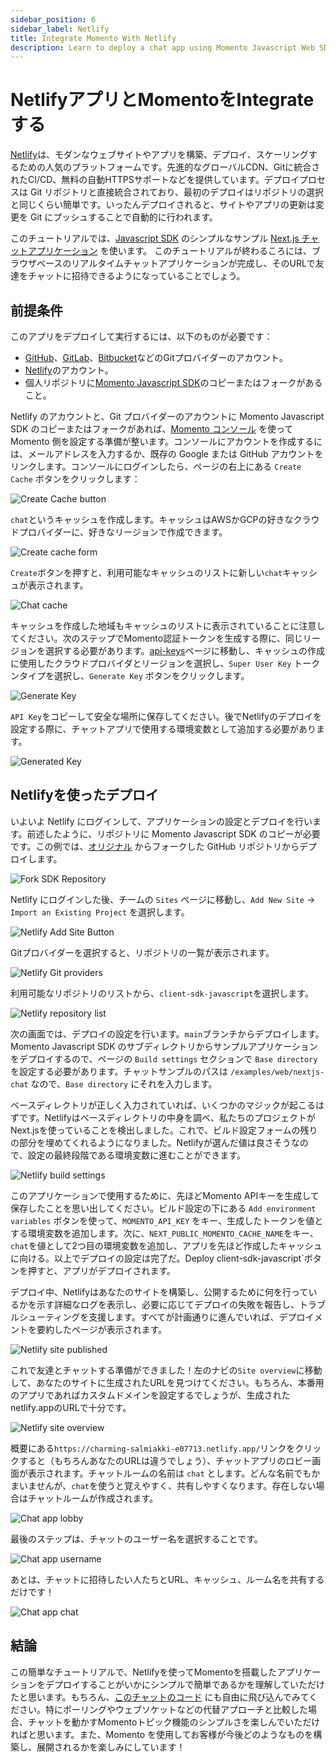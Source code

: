 ```yaml
---
sidebar_position: 6
sidebar_label: Netlify
title: Integrate Momento With Netlify
description: Learn to deploy a chat app using Momento Javascript Web SDK to Netlify.
---
```


# NetlifyアプリとMomentoをIntegrateする

[Netlify](https://www.netlify.com/)は、モダンなウェブサイトやアプリを構築、デプロイ、スケーリングするための人気のプラットフォームです。先進的なグローバルCDN、Gitに統合されたCI/CD、無料の自動HTTPSサポートなどを提供しています。デプロイプロセスは Git リポジトリと直接統合されており、最初のデプロイはリポジトリの選択と同じくらい簡単です。いったんデプロイされると、サイトやアプリの更新は変更を Git にプッシュすることで自動的に行われます。

このチュートリアルでは、[Javascript SDK](https://github.com/momentohq/client-sdk-javascript) のシンプルなサンプル [Next.js チャットアプリケーション](https://github.com/momentohq/client-sdk-javascript/tree/main/examples/web/nextjs-chat) を使います。
このチュートリアルが終わるころには、ブラウザベースのリアルタイムチャットアプリケーションが完成し、そのURLで友達をチャットに招待できるようになっていることでしょう。

## 前提条件

このアプリをデプロイして実行するには、以下のものが必要です：

- [GitHub](https://github.com/)、[GitLab](https://gitlab.com)、[Bitbucket](https://bitbucket.org/)などのGitプロバイダーのアカウント。
- [Netlify](https://www.netlify.com/)のアカウント。
- 個人リポジトリに[Momento Javascript SDK](https://github.com/momentohq/client-sdk-javascript)のコピーまたはフォークがあること。

Netlify のアカウントと、Git プロバイダーのアカウントに Momento Javascript SDK のコピーまたはフォークがあれば、[Momento コンソール](https://console.gomomento.com) を使って Momento 側を設定する準備が整います。コンソールにアカウントを作成するには、メールアドレスを入力するか、既存の Google または GitHub アカウントをリンクします。コンソールにログインしたら、ページの右上にある `Create Cache` ボタンをクリックします：

![Create Cache button](/img/console-create-cache.png)

`chat`というキャッシュを作成します。キャッシュはAWSかGCPの好きなクラウドプロバイダーに、好きなリージョンで作成できます。

![Create cache form](/img/console-create-cache-form.png)

`Create`ボタンを押すと、利用可能なキャッシュのリストに新しい`chat`キャッシュが表示されます。

![Chat cache](/img/console-caches-chat.png)

キャッシュを作成した地域もキャッシュのリストに表示されていることに注意してください。次のステップでMomento認証トークンを生成する際に、同じリージョンを選択する必要があります。[api-keys](https://console.gomomento.com/api-keys)ページに移動し、キャッシュの作成に使用したクラウドプロバイダとリージョンを選択し、`Super User Key` トークンタイプを選択し、`Generate Key` ボタンをクリックします。


![Generate Key](/img/console-generate-api-key.png)

`API Key`をコピーして安全な場所に保存してください。後でNetlifyのデプロイを設定する際に、チャットアプリで使用する環境変数として追加する必要があります。

![Generated Key](/img/console-api-key-result.png)

## Netlifyを使ったデプロイ

いよいよ Netlify にログインして、アプリケーションの設定とデプロイを行います。前述したように、リポジトリに Momento Javascript SDK のコピーが必要です。この例では、[オリジナル](https://github.com/momentohq/client-sdk-javascript) からフォークした GitHub リポジトリからデプロイします。

![Fork SDK Repository](/img/github-fork-js-sdk.png)

Netlify にログインした後、チームの `Sites` ページに移動し、`Add New Site` -> `Import an Existing Project` を選択します。

![Netlify Add Site Button](/img/netlify-add-site.png)

Gitプロバイダーを選択すると、リポジトリの一覧が表示されます。

![Netlify Git providers](/img/netlify-git-providers.png)

利用可能なリポジトリのリストから、`client-sdk-javascript`を選択します。

![Netlify repository list](/img/netlify-repo-list.png)

次の画面では、デプロイの設定を行います。`main`ブランチからデプロイします。Momento Javascript SDK のサブディレクトリからサンプルアプリケーションをデプロイするので、ページの `Build settings` セクションで `Base directory` を設定する必要があります。チャットサンプルのパスは `/examples/web/nextjs-chat` なので、`Base directory` にそれを入力します。

ベースディレクトリが正しく入力されていれば、いくつかのマジックが起こるはずです。Netlifyはベースディレクトリの中身を調べ、私たちのプロジェクトがNext.jsを使っていることを検出しました。これで、ビルド設定フォームの残りの部分を埋めてくれるようになりました。Netlifyが選んだ値は良さそうなので、設定の最終段階である環境変数に進むことができます。

![Netlify build settings](/img/netlify-build-settings.png)

このアプリケーションで使用するために、先ほどMomento APIキーを生成して保存したことを思い出してください。ビルド設定の下にある `Add environment variables` ボタンを使って、`MOMENTO_API_KEY` をキー、生成したトークンを値とする環境変数を追加します。次に、`NEXT_PUBLIC_MOMENTO_CACHE_NAME`をキー、`chat`を値として2つ目の環境変数を追加し、アプリを先ほど作成したキャッシュに向ける。以上でデプロイの設定は完了だ。Deploy client-sdk-javascript`ボタンを押すと、アプリがデプロイされます。

デプロイ中、Netlifyはあなたのサイトを構築し、公開するために何を行っているかを示す詳細なログを表示し、必要に応じてデプロイの失敗を報告し、トラブルシューティングを支援します。すべてが計画通りに進んでいれば、デプロイメントを要約したページが表示されます。

![Netlify site published](/img/netlify-published-site.png)

これで友達とチャットする準備ができました！左のナビの`Site overview`に移動して、あなたのサイトに生成されたURLを見つけてください。もちろん、本番用のアプリであればカスタムドメインを設定するでしょうが、生成されたnetlify.appのURLで十分です。

![Netlify site overview](/img/netlify-site-overview.png)

概要にある`https://charming-salmiakki-e07713.netlify.app/`リンクをクリックすると（もちろんあなたのURLは違うでしょう）、チャットアプリのロビー画面が表示されます。チャットルームの名前は `chat` とします。どんな名前でもかまいませんが、`chat`を使うと覚えやすく、共有しやすくなります。存在しない場合はチャットルームが作成されます。

![Chat app lobby](/img/nextjs-chat-app-lobby.png)

最後のステップは、チャットのユーザー名を選択することです。

![Chat app username](/img/nextjs-chat-app-username.png)

あとは、チャットに招待したい人たちとURL、キャッシュ、ルーム名を共有するだけです！

![Chat app chat](/img/nextjs-chat-app-chat.png)

## 結論

この簡単なチュートリアルで、Netlifyを使ってMomentoを搭載したアプリケーションをデプロイすることがいかにシンプルで簡単であるかを理解していただけたと思います。もちろん、[このチャットのコード](https://github.com/momentohq/client-sdk-javascript/tree/main/examples/web/nextjs-chat) にも自由に飛び込んでみてください。特にポーリングやウェブソケットなどの代替アプローチと比較した場合、チャットを動かすMomentoトピック機能のシンプルさを楽しんでいただければと思います。また、Momento を使用してお客様が今後どのようなものを構築し、展開されるかを楽しみにしています！
